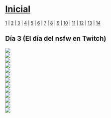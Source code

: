 # [Inicial](./index.md)

[1](dia1.md) | [2](dia2.md) | [3](dia3.md) | [4](dia4.md) | [5](dia5.md) | [6](dia6.md) | [7](dia7.md) | [8](dia8.md) | [9](dia9.md) | [10](dia10.md) | [11](dia11.md) | [12](dia12.md) | [13](dia13.md) | [14](dia14.md)
<h2>Día 3 (El día del nsfw en Twitch)</h2>

![](dia4/3006211.png)  
![](dia4/3006212.png)  
![](dia4/3006213.png)  
![](dia4/3006214.png)  
![](dia4/3006215.png)  
![](dia4/3006216.png)  
![](dia4/3006217.png)  
![](dia4/3006218.png)  
![](dia4/3006219.png)  
![](dia4/30062110.png)  
![](dia4/30062111.png)  
![](dia4/30062112.png)  
![](dia4/30062113.png)  
